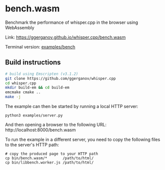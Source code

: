 # bench.wasm

Benchmark the performance of whisper.cpp in the browser using WebAssembly

Link: https://ggerganov.github.io/whisper.cpp/bench.wasm

Terminal version: [examples/bench](/examples/bench)

## Build instructions

```bash
# build using Emscripten (v3.1.2)
git clone https://github.com/ggerganov/whisper.cpp
cd whisper.cpp
mkdir build-em && cd build-em
emcmake cmake ..
make -j
```
The example can then be started by running a local HTTP server:
```console
python3 examples/server.py
```
And then opening a browser to the following URL:
http://localhost:8000/bench.wasm

To run the example in a different server, you need to copy the following files
to the server's HTTP path:
```
# copy the produced page to your HTTP path
cp bin/bench.wasm/*       /path/to/html/
cp bin/libbench.worker.js /path/to/html/
```
